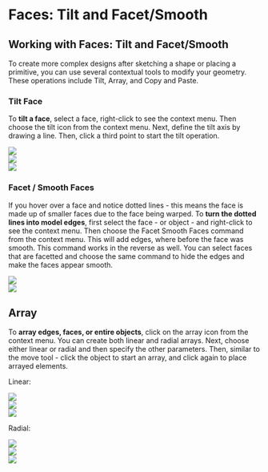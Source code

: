 # Faces: Tilt and Facet/Smooth

## Working with Faces: Tilt and Facet/Smooth

To create more complex designs after sketching a shape or placing a primitive, you can use several contextual tools to modify your geometry. These operations include Tilt, Array, and Copy and Paste.

### Tilt Face

To **tilt a face**, select a face, right-click to see the context menu. Then choose the tilt icon from the context menu. Next, define the tilt axis by drawing a line. Then, click a third point to start the tilt operation.

![](../.gitbook/assets/tilt-tool.png)  
![](../.gitbook/assets/tilt-step-1.PNG)  
![](../.gitbook/assets/tilt-step-2.png)

### Facet / Smooth Faces

If you hover over a face and notice dotted lines - this means the face is made up of smaller faces due to the face being warped. To **turn the dotted lines into model edges**, first select the face - or object - and right-click to see the context menu. Then choose the Facet Smooth Faces command from the context menu. This will add edges, where before the face was smooth. This command works in the reverse as well. You can select faces that are facetted and choose the same command to hide the edges and make the faces appear smooth.

![](../.gitbook/assets/facet-tool.png)  
![](../.gitbook/assets/facet-finish.PNG)

## Array

To **array edges, faces, or entire objects**, click on the array icon from the context menu. You can create both linear and radial arrays. Next, choose either linear or radial and then specify the other parameters. Then, similar to the move tool - click the object to start an array, and click again to place arrayed elements.

Linear:

![](../.gitbook/assets/array-tool.png)  
![](../.gitbook/assets/array-properties.PNG)  
![](../.gitbook/assets/array-step-1.png)

Radial:

![](../.gitbook/assets/array-radial-1.PNG)  
![](../.gitbook/assets/array-radial-3.PNG)  
![](../.gitbook/assets/array-radial-finish.PNG)

